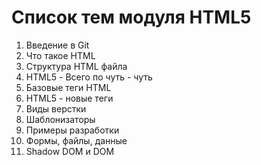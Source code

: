 # Список тем модуля HTML5

1. Введение в Git
2. Что такое HTML
3. Структура HTML файла
4. HTML5 - Всего по чуть - чуть
5. Базовые теги HTML
6. HTML5 - новые теги
7. Виды верстки
8. Шаблонизаторы
9. Примеры разработки
10. Формы, файлы, данные
11. Shadow DOM и DOM
